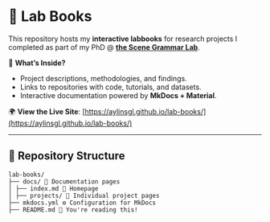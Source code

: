 # 🧠 Lab Books

This repository hosts my **interactive labbooks** for research projects I completed as part of my PhD @ [**the Scene Grammar Lab**](https://www.scenegrammarlab.com/).

📌 **What’s Inside?**
- Project descriptions, methodologies, and findings.
- Links to repositories with code, tutorials, and datasets.
- Interactive documentation powered by **MkDocs + Material**.

🌍 **View the Live Site**: [https://aylinsgl.github.io/lab-books/](https://aylinsgl.github.io/lab-books/)

---

## 📂 Repository Structure

```
lab-books/
├── docs/ 📁 Documentation pages
│ ├── index.md 📜 Homepage
│ ├── projects/ 📁 Individual project pages
├── mkdocs.yml ⚙️ Configuration for MkDocs
├── README.md 📜 You're reading this!
```